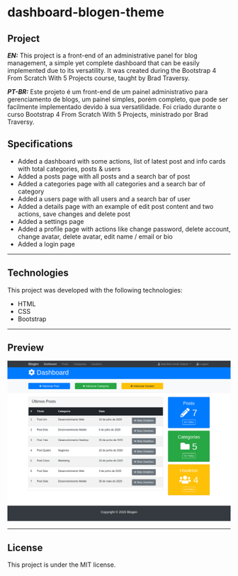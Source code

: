 # dashboard-blogen-theme

## Project

***EN:*** This project is a front-end of an administrative panel for blog management, a simple yet complete dashboard that can be easily implemented due to its versatility. It was created during the Bootstrap 4 From Scratch With 5 Projects course, taught by Brad Traversy.

***PT-BR:*** Este projeto é um front-end de um painel administrativo para gerenciamento de blogs, um painel simples, porém completo, que pode ser facilmente implementado devido à sua versatilidade. Foi criado durante o curso Bootstrap 4 From Scratch With 5 Projects, ministrado por Brad Traversy.

## Specifications
- Added a dashboard with some actions, list of latest post and info cards with total categories, posts & users
- Added a posts page with all posts and a search bar of post
- Added a categories page with all categories and a search bar of category
- Added a users page with all users and a search bar of user
- Added a details page with an example of edit post content and two actions, save changes and delete post
- Added a settings page
- Added a profile page with actions like change password, delete account, change avatar, delete avatar, edit name / email or bio
- Added a login page
***

## Technologies

This project was developed with the following technologies:

- HTML
- CSS
- Bootstrap
***
 
## Preview
![preview](preview.png)
***

## License

This project is under the MIT license.
